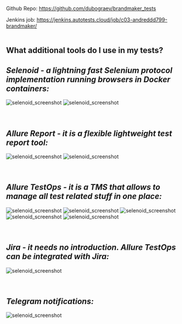 Github Repo:
https://github.com/dubograev/brandmaker_tests

Jenkins job:
https://jenkins.autotests.cloud/job/c03-andreddd799-brandmaker/
<br />
<br />



## **What additional tools do I use in my tests?**

## *Selenoid - a lightning fast Selenium protocol implementation running browsers in Docker containers:*
![selenoid_screenshot](src/test/resources/images/selenoid.png)
![selenoid_screenshot](src/test/resources/images/selenoid_video.gif)
<br />
<br />
<br />

## *Allure Report - it is a flexible lightweight test report tool:*
![selenoid_screenshot](src/test/resources/images/allure_report_1.png)
![selenoid_screenshot](src/test/resources/images/allure_report_2.png)
<br />
<br />
<br />

## *Allure TestOps - it is a TMS that allows to manage all test related stuff in one place:*
![selenoid_screenshot](src/test/resources/images/allure_testops_dashboard.png)
![selenoid_screenshot](src/test/resources/images/testops_launches.png)
![selenoid_screenshot](src/test/resources/images/allure_testops_3.png)
![selenoid_screenshot](src/test/resources/images/allure_testops_1.png)
![selenoid_screenshot](src/test/resources/images/allure_testops_2.png)
<br />
<br />
<br />

## *Jira - it needs no introduction. Allure TestOps can be integrated with Jira:*
![selenoid_screenshot](src/test/resources/images/jira_1.png)
<br />
<br />
<br />

## *Telegram notifications:*

![selenoid_screenshot](src/test/resources/images/telegram_bot.png)
